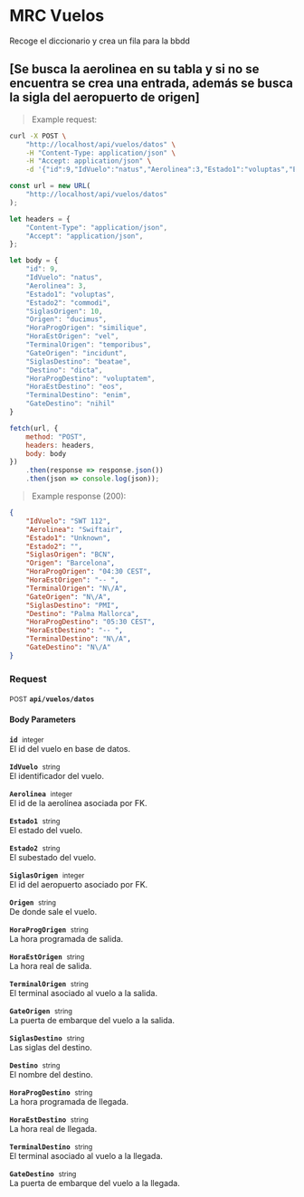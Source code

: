 # MRC Vuelos
Recoge el diccionario y crea un fila para la bbdd

## [Se busca la aerolinea en su tabla y si no se encuentra se crea una entrada, además se busca la sigla del aeropuerto de origen]



> Example request:

```bash
curl -X POST \
    "http://localhost/api/vuelos/datos" \
    -H "Content-Type: application/json" \
    -H "Accept: application/json" \
    -d '{"id":9,"IdVuelo":"natus","Aerolinea":3,"Estado1":"voluptas","Estado2":"commodi","SiglasOrigen":10,"Origen":"ducimus","HoraProgOrigen":"similique","HoraEstOrigen":"vel","TerminalOrigen":"temporibus","GateOrigen":"incidunt","SiglasDestino":"beatae","Destino":"dicta","HoraProgDestino":"voluptatem","HoraEstDestino":"eos","TerminalDestino":"enim","GateDestino":"nihil"}'

```

```javascript
const url = new URL(
    "http://localhost/api/vuelos/datos"
);

let headers = {
    "Content-Type": "application/json",
    "Accept": "application/json",
};

let body = {
    "id": 9,
    "IdVuelo": "natus",
    "Aerolinea": 3,
    "Estado1": "voluptas",
    "Estado2": "commodi",
    "SiglasOrigen": 10,
    "Origen": "ducimus",
    "HoraProgOrigen": "similique",
    "HoraEstOrigen": "vel",
    "TerminalOrigen": "temporibus",
    "GateOrigen": "incidunt",
    "SiglasDestino": "beatae",
    "Destino": "dicta",
    "HoraProgDestino": "voluptatem",
    "HoraEstDestino": "eos",
    "TerminalDestino": "enim",
    "GateDestino": "nihil"
}

fetch(url, {
    method: "POST",
    headers: headers,
    body: body
})
    .then(response => response.json())
    .then(json => console.log(json));
```


> Example response (200):

```json
{
    "IdVuelo": "SWT 112",
    "Aerolinea": "Swiftair",
    "Estado1": "Unknown",
    "Estado2": "",
    "SiglasOrigen": "BCN",
    "Origen": "Barcelona",
    "HoraProgOrigen": "04:30 CEST",
    "HoraEstOrigen": "-- ",
    "TerminalOrigen": "N\/A",
    "GateOrigen": "N\/A",
    "SiglasDestino": "PMI",
    "Destino": "Palma Mallorca",
    "HoraProgDestino": "05:30 CEST",
    "HoraEstDestino": "-- ",
    "TerminalDestino": "N\/A",
    "GateDestino": "N\/A"
}
```

### Request
<small class="badge badge-black">POST</small>
 **`api/vuelos/datos`**

<h4 class="fancy-heading-panel"><b>Body Parameters</b></h4>
<p>
    <code><b>id</b></code>&nbsp; <small>integer</small>     <br>
    El id del vuelo en base de datos.
</p>
<p>
    <code><b>IdVuelo</b></code>&nbsp; <small>string</small>     <br>
    El identificador del vuelo.
</p>
<p>
    <code><b>Aerolinea</b></code>&nbsp; <small>integer</small>     <br>
    El id de la aerolínea asociada por FK.
</p>
<p>
    <code><b>Estado1</b></code>&nbsp; <small>string</small>     <br>
    El estado del vuelo.
</p>
<p>
    <code><b>Estado2</b></code>&nbsp; <small>string</small>     <br>
    El subestado del vuelo.
</p>
<p>
    <code><b>SiglasOrigen</b></code>&nbsp; <small>integer</small>     <br>
    El id del aeropuerto asociado por FK.
</p>
<p>
    <code><b>Origen</b></code>&nbsp; <small>string</small>     <br>
    De donde sale el vuelo.
</p>
<p>
    <code><b>HoraProgOrigen</b></code>&nbsp; <small>string</small>     <br>
    La hora programada de salida.
</p>
<p>
    <code><b>HoraEstOrigen</b></code>&nbsp; <small>string</small>     <br>
    La hora real de salida.
</p>
<p>
    <code><b>TerminalOrigen</b></code>&nbsp; <small>string</small>     <br>
    El terminal asociado al vuelo a la salida.
</p>
<p>
    <code><b>GateOrigen</b></code>&nbsp; <small>string</small>     <br>
    La puerta de embarque del vuelo a la salida.
</p>
<p>
    <code><b>SiglasDestino</b></code>&nbsp; <small>string</small>     <br>
    Las siglas del destino.
</p>
<p>
    <code><b>Destino</b></code>&nbsp; <small>string</small>     <br>
    El nombre del destino.
</p>
<p>
    <code><b>HoraProgDestino</b></code>&nbsp; <small>string</small>     <br>
    La hora programada de llegada.
</p>
<p>
    <code><b>HoraEstDestino</b></code>&nbsp; <small>string</small>     <br>
    La hora real de llegada.
</p>
<p>
    <code><b>TerminalDestino</b></code>&nbsp; <small>string</small>     <br>
    El terminal asociado al vuelo a la llegada.
</p>
<p>
    <code><b>GateDestino</b></code>&nbsp; <small>string</small>     <br>
    La puerta de embarque del vuelo a la llegada.
</p>



